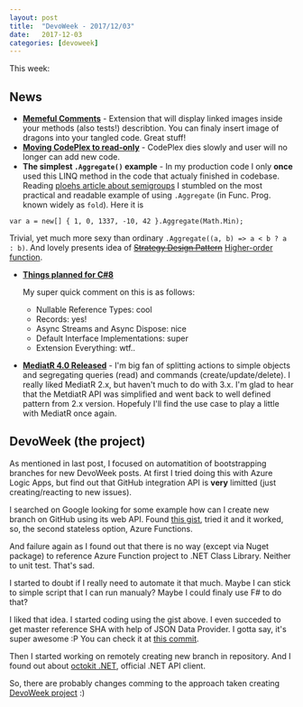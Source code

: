 ```yaml
---
layout: post
title:  "DevoWeek - 2017/12/03"
date:   2017-12-03
categories: [devoweek]
---
```


This week:

## News

* **[Memeful Comments](https://marketplace.visualstudio.com/items?itemName=MariusBancila.memefulcomments)** - Extension that will display linked images inside your methods (also tests!) describtion. You can finaly insert image of dragons into your tangled code. Great stuff!
* **[Moving CodePlex to read-only](https://codeplex.codeplex.com/wikipage?title=Moving%20CodePlex%20to%20read-only)** - CodePlex dies slowly and user will no longer can add new code.
* **The simplest `.Aggregate()` example** - In my production code I only **once** used this LINQ method in the code that actualy finished in codebase. Reading [ploehs article about semigroups](http://blog.ploeh.dk/2017/11/27/semigroups/) I stumbled on the most practical and readable example of using `.Aggregate` (in Func. Prog. known widely as `fold`). Here it is
```
var a = new[] { 1, 0, 1337, -10, 42 }.Aggregate(Math.Min);
```
Trivial, yet much more sexy than ordinary `.Aggregate((a, b) => a < b ? a : b)`. And lovely presents idea of ~~[Strategy Design Pattern](https://www.google.pl/search?q=strategy+design+pattern)~~ [Higher-order function](https://en.wikipedia.org/wiki/Higher-order_function#C.23).
* **[Things planned for C#8](https://rubikscode.net/2017/10/23/c-8-the-shape-of-the-things-to-come/)**

  My super quick comment on this is as follows:
  * Nullable Reference Types: cool
  * Records: yes!
  * Async Streams and Async Dispose: nice
  * Default Interface Implementations: super
  * Extension Everything: wtf..
  
* **[MediatR 4.0 Released](https://jimmybogard.com/mediatr-4-0-released/)** - I'm big fan of splitting actions to simple objects and segregating queries (read) and commands (create/update/delete). I really liked MediatR 2.x, but haven't much to do with 3.x. I'm glad to hear that the MetdiatR API was simplified and went back to well defined pattern from 2.x version. Hopefuly I'll find the use case to play a little with MediatR once again. 

## DevoWeek (the project)

As mentioned in last post, I focused on automatition of bootstrapping branches for new DevoWeek posts. At first I tried doing this with Azure Logic Apps, but find out that GitHub integration API is **very** limitted (just creating/reacting to new issues).

I searched on Google looking for some example how can I create new branch on GitHub using its web API. Found [this gist](https://gist.github.com/Potherca/3964930), tried it and it worked, so, the second stateless option, Azure Functions.

And failure again as I found out that there is no way (except via Nuget package) to reference Azure Function project to .NET Class Library. Neither to unit test. That's sad.

I started to doubt if I really need to automate it that much. Maybe I can stick to simple script that I can run manualy? Maybe I could finaly use F# to do that? 

I liked that idea. I started coding using the gist above. I even succeded to get master reference SHA with help of JSON Data Provider. I gotta say, it's super awesome :P You can check it at [this commit](https://github.com/pizycki/DevoWeek/commit/72ca52ee3aee41125a5999be97e767aa9e6c2f02#diff-2f72c4b4c159299f0dc4d68c4475cf29).

Then I started working on remotely creating new branch in repository. And I found out about [octokit .NET](https://github.com/octokit/octokit.net), official .NET API client.

So, there are probably changes comming to the approach taken creating [DevoWeek project](https://github.com/pizycki/DevoWeek) :)

